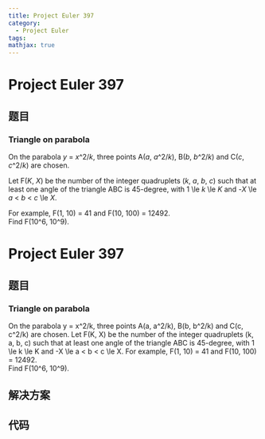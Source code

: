 ```yaml
---
title: Project Euler 397
category:
  - Project Euler
tags:
mathjax: true
---
```

<escape><!-- more --></escape>
    
# Project Euler 397
## 题目
### Triangle on parabola



On the parabola <var>y</var> = <var>x</var>^2/<var>k</var>, three points A(<var>a</var>, <var>a</var>^2/<var>k</var>), B(<var>b</var>, <var>b</var>^2/<var>k</var>) and C(<var>c</var>, <var>c</var>^2/<var>k</var>) are chosen.


Let F(<var>K</var>, <var>X</var>) be the number of the integer quadruplets (<var>k</var>, <var>a</var>, <var>b</var>, <var>c</var>) such that at least one angle of the triangle ABC is 45-degree, with 1 \le <var>k</var> \le <var>K</var> and -<var>X</var> \le <var>a</var> < <var>b</var> < <var>c</var> \le <var>X</var>.


For example, F(1, 10) = 41 and F(10, 100) = 12492.<br />
Find F(10^6, 10^9).



# Project Euler 397
## 题目
### Triangle on parabola

On the parabola y = x^2/k, three points A(a, a^2/k), B(b, b^2/k) and C(c, c^2/k) are chosen.
Let F(K, X) be the number of the integer quadruplets (k, a, b, c) such that at least one angle of the triangle ABC is 45-degree, with 1 \le k \le K and -X \le a < b < c \le X.
For example, F(1, 10) = 41 and F(10, 100) = 12492.<br>Find F(10^6, 10^9).


## 解决方案


## 代码


